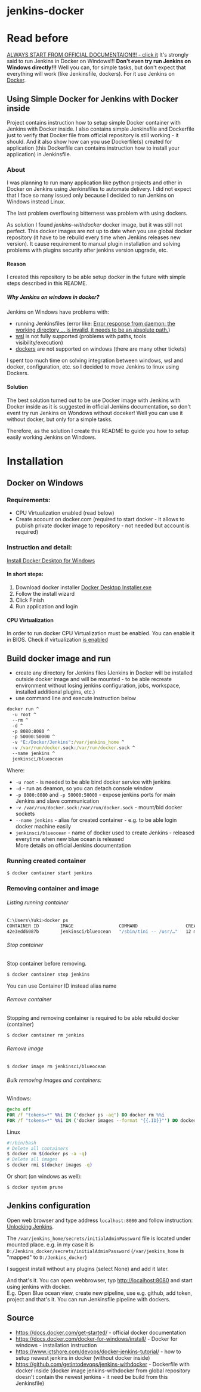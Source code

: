 # jenkins-docker

# Read before
[ALWAYS START FROM OFFICIAL DOCUMENTAION!!! - click it](https://jenkins.io/doc/book/installing/)
It's strongly said to run Jenkins in Docker on Windows!!! **Don't even try run Jenkins on Windows directly!!!** Well you can, for simple tasks, but don't expect that everything will work (like Jenkinsfile, dockers). For it use Jenkins on [Docker](https://docs.docker.com/get-started/).

## Using Simple Docker for Jenkins with Docker inside
Project contains instruction how to setup simple Docker container with Jenkins with Docker inside.
I also contains simple Jenkinsfile and Dockerfile just to verify that Docker file from official repository is still working - it should.
And it also show how can you use Dockerfile(s) created for application (this Dockerfile can contains instruction how to install your application) in Jenkinsfile. 

### About
I was planning to run many application like python projects 
and other in Docker on Jenkins using Jenkinsfiles to automate delivery.
I did not expect that I face so many issued only 
because I decided to run Jenkins on Windows instead Linux.

The last problem overflowing bitterness was problem with using dockers.

As solution I found *jenkins-withdocker* docker image, but it was still not perfect.
This docker images are not up to date when you use global docker repository 
(it have to be rebuild every time when Jenkins releases new version). 
It cause requirement to manual plugin installation 
and solving problems with plugins security after jenkins version upgrade, etc.

#### Reason
I created this repository to be able setup docker in the future 
with simple steps described in this README.

##### Why Jenkins on windows in docker?
Jenkins on Windows have problems with: 
- running Jenkinsfiles  (error like: [Error response from daemon: the working directory ... is invalid, it needs to be an absolute path.](https://stackoverflow.com/a/48390638/11318366))
- [wsl](https://docs.microsoft.com/en-us/windows/wsl/about) is not fully supported (problems with paths, tools visibility/execution) 
- [dockers](https://issues.jenkins-ci.org/browse/JENKINS-50857) are not supported on windows (there are many other tickets)

I spent too much time on solving integration between windows, wsl and docker, configuration, etc. so I decided to move Jenkins to linux using Dockers.

#### Solution
The best solution turned out to be use Docker image with Jenkins with Docker inside as it is suggested in official Jenkins documentation, so don't event try run Jenkins on Wondows without doceker! 
Well you can use it without docker, but only for a simple tasks. 


Therefore, as the solution I create this README to guide you how to setup easily working Jenkins on Windows.

# Installation
## Docker on Windows
### Requirements:
- CPU Virtualization enabled (read below)
- Create account on docker.com (required to start docker - it allows to publish private docker image to repository - not needed but account is required)

### Instruction and detail: 
[Install Docker Desktop for Windows](https://docs.docker.com/docker-for-windows/install/)

#### In short steps:
1. Download docker installer [Docker Desktop Installer.exe](https://download.docker.com/win/stable/Docker%20for%20Windows%20Installer.exe)
2. Follow the install wizard
3. Click Finish
4. Run application and login

#### CPU Virtualization
In order to run docker CPU Virtualization must be enabled. You can enable it in BIOS.
Check if virtualization [is enabled](https://docs.docker.com/docker-for-windows/troubleshoot/#virtualization-must-be-enabled)

## Build docker image and run
- create any directory for Jenkins files 
(Jenkins in Docker will be installed outside docker image and will be mounted - to be able 
recreate environment without losing jenkins configuration, jobs, workspace, installed additional plugins, etc.)
- use command line and execute instruction below
```cmd
docker run ^
  -u root ^
  --rm ^
  -d ^
  -p 8080:8080 ^
  -p 50000:50000 ^
  -v "E:/Docker/Jenkins":/var/jenkins_home ^
  -v /var/run/docker.sock:/var/run/docker.sock ^
  --name jenkins ^
  jenkinsci/blueocean
```
Where:<br>
- `-u root` - is needed to be able bind docker service with jenkins<br>
- `-d` - run as deamon, so you can detach console window<br>
- `-p 8080:8080` and `-p 50000:50000` - expose jenkins ports for main Jenkins and slave communication<br>
- `-v /var/run/docker.sock:/var/run/docker.sock` - mount/bid docker sockets<br>
- `--name jenkins` - alias for created container - e.g. to be able login docker machine easily<br>
- `jenkinsci/blueocean` - name of docker used to create Jenkins - released everytime when new blue ocean is released <br>
More details on official Jenkins documentation

### Running created container
```bash
$ docker container start jenkins
```

### Removing container and image
###### Listing running container
```bash
C:\Users\Yuki>docker ps
CONTAINER ID        IMAGE                 COMMAND                  CREATED             STATUS              PORTS                                              NAMES
42e3edd6087b        jenkinsci/blueocean   "/sbin/tini -- /usr/…"   12 minutes ago      Up 12 minutes       0.0.0.0:8080->8080/tcp, 0.0.0.0:50000->50000/tcp   jenkins
``````
###### Stop container
Stop container before removing. 
```bash
$ docker container stop jenkins
```
You can use Container ID instead alias name
###### Remove container
Stopping and removing container is required to be able rebuild docker (container)
```bash
$ docker container rm jenkins
```
###### Remove image
```bash
$ docker image rm jenkinsci/blueocean
``` 

###### Bulk removing images and containers:
Windows:
```cmd
@echo off
FOR /f "tokens=*" %%i IN ('docker ps -aq') DO docker rm %%i
FOR /f "tokens=*" %%i IN ('docker images --format "{{.ID}}"') DO docker rmi %%i
```
Linux
```bash
#!/bin/bash
# Delete all containers
$ docker rm $(docker ps -a -q)
# Delete all images
$ docker rmi $(docker images -q)
```
Or short (on windows as well):
```bash
$ docker system prune
```

## Jenkins configuration
Open web browser and type address `localhost:8080` and follow instruction: [Unlocking Jenkins](https://jenkins.io/doc/book/installing/#unlocking-jenkins).<br/> 

The `/var/jenkins_home/secrets/initialAdminPassword` file is located under mounted place. e.g. in my case it is `D:/Jenkins_docker/secrets/initialAdminPassword`
(`/var/jenkins_home` is "mapped" to `D:/Jenkins_docker`)

I suggest install without any plugins (select None) and add it later.

And that's it. You can open webbrowser, typ [http://localhost:8080](http://localhost:8080) and start using jenkins with docker.<br>
E.g. Open Blue ocean view, create new pipeline, use e.g. github, add token, project and that's it. You can run Jenkinsfile pipeline with dockers.

## Source
- https://docs.docker.com/get-started/ - official docker documentation
- https://docs.docker.com/docker-for-windows/install/ - Docker for windows - installation instruction
- https://www.ictshore.com/devops/docker-jenkins-tutorial/ - how to setup newest jenkins in docker (without docker inside)
- https://github.com/getintodevops/jenkins-withdocker - Dockerfile with docker inside (docker image jenkins-withdocker from global repository doesn't contain the newest jenkins - it need be build from this Jenkinsfile)
